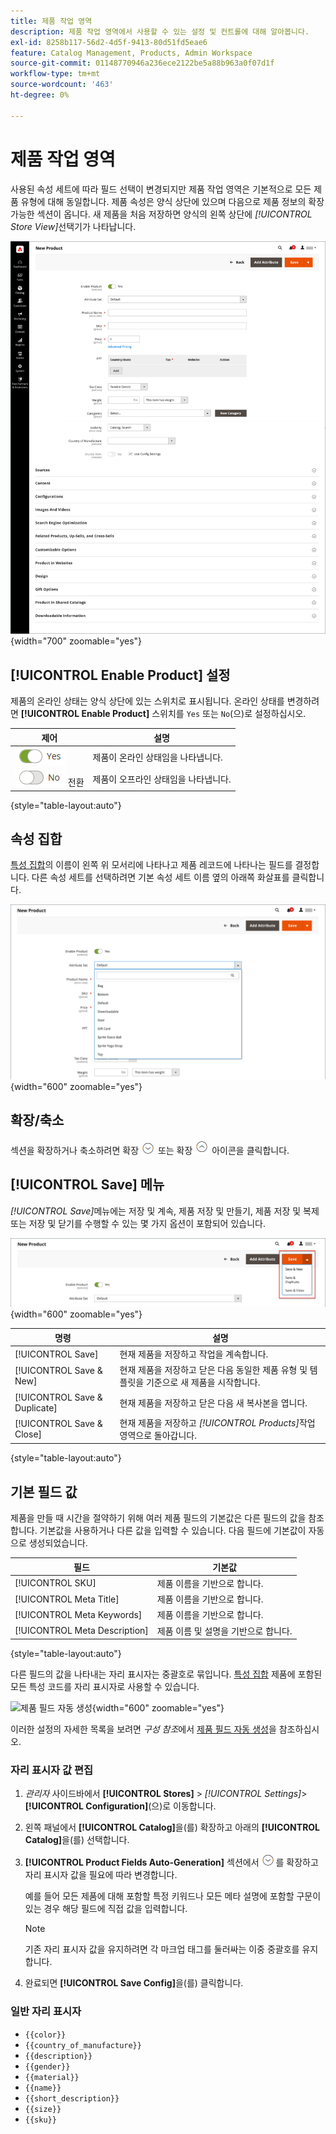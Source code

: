 ```yaml
---
title: 제품 작업 영역
description: 제품 작업 영역에서 사용할 수 있는 설정 및 컨트롤에 대해 알아봅니다.
exl-id: 8258b117-56d2-4d5f-9413-80d51fd5eae6
feature: Catalog Management, Products, Admin Workspace
source-git-commit: 01148770946a236ece2122be5a88b963a0f07d1f
workflow-type: tm+mt
source-wordcount: '463'
ht-degree: 0%

---
```


# 제품 작업 영역

사용된 속성 세트에 따라 필드 선택이 변경되지만 제품 작업 영역은 기본적으로 모든 제품 유형에 대해 동일합니다. 제품 속성은 양식 상단에 있으며 다음으로 제품 정보의 확장 가능한 섹션이 옵니다. 새 제품을 처음 저장하면 양식의 왼쪽 상단에 _[!UICONTROL Store View]_&#x200B;선택기가 나타납니다.

![제품 작업 공간](./assets/product-workspace-ee.png){width="700" zoomable="yes"}

## [!UICONTROL Enable Product] 설정

제품의 온라인 상태는 양식 상단에 있는 스위치로 표시됩니다. 온라인 상태를 변경하려면 **[!UICONTROL Enable Product]** 스위치를 `Yes` 또는 `No`(으)로 설정하십시오.

| 제어 | 설명 |
|-------- | ----------- |
| ![예 전환](../assets/toggle-yes.png) | 제품이 온라인 상태임을 나타냅니다. |
| ![아니요](../assets/toggle-no.png) 전환 | 제품이 오프라인 상태임을 나타냅니다. |

{style="table-layout:auto"}

## 속성 집합

[특성 집합](attribute-sets.md)의 이름이 왼쪽 위 모서리에 나타나고 제품 레코드에 나타나는 필드를 결정합니다. 다른 속성 세트를 선택하려면 기본 속성 세트 이름 옆의 아래쪽 화살표를 클릭합니다.

![특성 집합](./assets/product-attribute-set.png){width="600" zoomable="yes"}

## 확장/축소

섹션을 확장하거나 축소하려면 확장 ![확장 선택기](../assets/icon-display-expand.png) 또는 확장 ![확장 선택기](../assets/icon-display-collapse.png) 아이콘을 클릭합니다.

## [!UICONTROL Save] 메뉴

_[!UICONTROL Save]_&#x200B;메뉴에는 저장 및 계속, 제품 저장 및 만들기, 제품 저장 및 복제 또는 저장 및 닫기를 수행할 수 있는 몇 가지 옵션이 포함되어 있습니다.

![메뉴 저장](./assets/product-save-menu.png){width="600" zoomable="yes"}

| 명령 | 설명 |
|--- |--- |
| [!UICONTROL Save] | 현재 제품을 저장하고 작업을 계속합니다. |
| [!UICONTROL Save & New] | 현재 제품을 저장하고 닫은 다음 동일한 제품 유형 및 템플릿을 기준으로 새 제품을 시작합니다. |
| [!UICONTROL Save & Duplicate] | 현재 제품을 저장하고 닫은 다음 새 복사본을 엽니다. |
| [!UICONTROL Save & Close] | 현재 제품을 저장하고 _[!UICONTROL Products]_&#x200B;작업 영역으로 돌아갑니다. |

{style="table-layout:auto"}

## 기본 필드 값

제품을 만들 때 시간을 절약하기 위해 여러 제품 필드의 기본값은 다른 필드의 값을 참조합니다. 기본값을 사용하거나 다른 값을 입력할 수 있습니다. 다음 필드에 기본값이 자동으로 생성되었습니다.

| 필드 | 기본값 |
|----- |------- |
| [!UICONTROL SKU] | 제품 이름을 기반으로 합니다. |
| [!UICONTROL Meta Title] | 제품 이름을 기반으로 합니다. |
| [!UICONTROL Meta Keywords] | 제품 이름을 기반으로 합니다. |
| [!UICONTROL Meta Description] | 제품 이름 및 설명을 기반으로 합니다. |

{style="table-layout:auto"}

다른 필드의 값을 나타내는 자리 표시자는 중괄호로 묶입니다. [특성 집합](attribute-sets.md) 제품에 포함된 모든 특성 코드를 자리 표시자로 사용할 수 있습니다.

![제품 필드 자동 생성](../configuration-reference/catalog/assets/catalog-product-fields-auto-generation.png){width="600" zoomable="yes"}

이러한 설정의 자세한 목록을 보려면 _구성 참조_&#x200B;에서 [제품 필드 자동 생성](../configuration-reference/catalog/catalog.md#product-fields-auto-generation)을 참조하십시오.

### 자리 표시자 값 편집

1. _관리자_ 사이드바에서 **[!UICONTROL Stores]** > _[!UICONTROL Settings]_>**[!UICONTROL Configuration]**(으)로 이동합니다.

1. 왼쪽 패널에서 **[!UICONTROL Catalog]**&#x200B;을(를) 확장하고 아래의 **[!UICONTROL Catalog]**&#x200B;을(를) 선택합니다.

1. **[!UICONTROL Product Fields Auto-Generation]** 섹션에서 ![확장 선택기](../assets/icon-display-expand.png)를 확장하고 자리 표시자 값을 필요에 따라 변경합니다.

   예를 들어 모든 제품에 대해 포함할 특정 키워드나 모든 메타 설명에 포함할 구문이 있는 경우 해당 필드에 직접 값을 입력합니다.

   >[!NOTE]
   >
   >기존 자리 표시자 값을 유지하려면 각 마크업 태그를 둘러싸는 이중 중괄호를 유지합니다.

1. 완료되면 **[!UICONTROL Save Config]**&#x200B;을(를) 클릭합니다.

### 일반 자리 표시자

- `{{color}}`
- `{{country_of_manufacture}}`
- `{{description}}`
- `{{gender}}`
- `{{material}}`
- `{{name}}`
- `{{short_description}}`
- `{{size}}`
- `{{sku}}`

